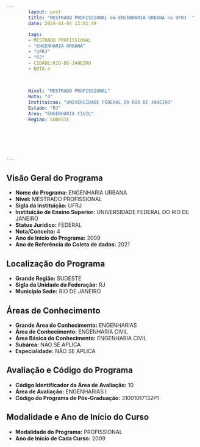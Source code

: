 ```yaml
---
        layout: post
        title: "MESTRADO PROFISSIONAL em ENGENHARIA URBANA na UFRJ  "
        date: 2024-01-04 13:01:49
     
        tags:
        - MESTRADO PROFISSIONAL
        - "ENGENHARIA-URBANA"
        - "UFRJ"
        - "RJ"
        - CIDADE:RIO-DE-JANEIRO
        - NOTA:4
        
       

        Nivel: "MESTRADO PROFISSIONAL"
        Nota: "4"
        Instituicao: "UNIVERSIDADE FEDERAL DO RIO DE JANEIRO"
        Estado: "RJ"
        Area: "ENGENHARIA CIVIL"
        Regiao: SUDESTE
        
        
        
        
        
        
---
```

## Visão Geral do Programa
- **Nome do Programa:** ENGENHARIA URBANA
- **Nível:** MESTRADO PROFISSIONAL
- **Sigla da Instituição:** UFRJ
- **Instituição de Ensino Superior:** UNIVERSIDADE FEDERAL DO RIO DE JANEIRO
- **Status Jurídico:** FEDERAL
- **Nota/Conceito:** 4
- **Ano de Início do Programa:** 2009
- **Ano de Referência do Coleta de dados:** 2021

## Localização do Programa
- **Grande Região:** SUDESTE
- **Sigla da Unidade da Federação:** RJ
- **Município Sede:** RIO DE JANEIRO

## Áreas de Conhecimento
- **Grande Área do Conhecimento:** ENGENHARIAS
- **Área de Conhecimento:** ENGENHARIA CIVIL
- **Área Básica do Conhecimento:** ENGENHARIA CIVIL
- **Subárea:** NÃO SE APLICA
- **Especialidade:** NÃO SE APLICA

## Avaliação e Código do Programa
- **Código Identificador da Área de Avaliação:** 10
- **Área de Avaliação:** ENGENHARIAS I
- **Código do Programa de Pós-Graduação:** 31001017132P1


## Modalidade e Ano de Início do Curso
- **Modalidade do Programa:** PROFISSIONAL
- **Ano de Início de Cada Curso:** 2009
